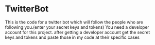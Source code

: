 # TwitterBot
This is the code for a twitter bot which will follow the people who are following you.(enter your secret keys and tokens)
You need a developer account for this project. 
after getting a developer account get the secret keys and tokens and paste those in my code at their specific cases
